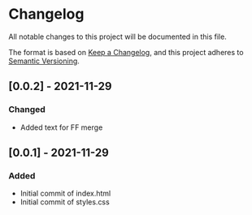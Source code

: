 # Changelog
All notable changes to this project will be documented in this file.

The format is based on [Keep a Changelog](https://keepachangelog.com/en/1.0.0/),
and this project adheres to [Semantic Versioning](https://semver.org/spec/v2.0.0.html).

## [0.0.2] - 2021-11-29

### Changed
- Added text for FF merge


## [0.0.1] - 2021-11-29

### Added

- Initial commit of index.html
- Initial commit of styles.css
